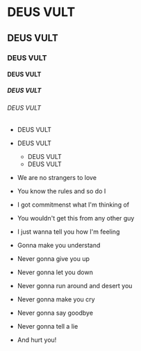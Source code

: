 # DEUS VULT
## DEUS VULT
### DEUS VULT
#### DEUS VULT
##### DEUS VULT
###### DEUS VULT

* DEUS VULT
* DEUS VULT
	* DEUS VULT
	* DEUS VULT

* We are no strangers to love
* You know the rules and so do I
* I got commitmenst what I'm thinking of
* You wouldn't get this from any other guy
* I just wanna tell you how I'm feeling
* Gonna make you understand
* Never gonna give you up
* Never gonna let you down
* Never gonna run around and desert you
* Never gonna make you cry
* Never gonna say goodbye
* Never gonna tell a lie
* And hurt you!
